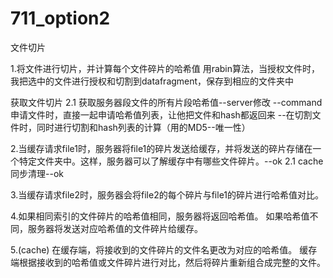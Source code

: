 # 711_option2
文件切片

1.将文件进行切片，并计算每个文件碎片的哈希值
用rabin算法，当授权文件时，我把选中的文件进行授权和切割到datafragment，保存到相应的文件夹中

获取文件切片
  2.1 获取服务器段文件的所有片段哈希值--server修改
  --command申请文件时，直接一起申请哈希值列表，让他把文件和hash都返回来
  --在切割文件时，同时进行切割和hash列表的计算（用的MD5--唯一性）
  
2.当缓存请求file1时，服务器将file1的碎片发送给缓存，并将发送的碎片存储在一个特定文件夹中。这样，服务器可以了解缓存中有哪些文件碎片。--ok
2.1 cache同步清理--ok

3.当缓存请求file2时，服务器会将file2的每个碎片与file1的碎片进行哈希值对比。

4.如果相同索引的文件碎片的哈希值相同，服务器将返回哈希值。
如果哈希值不同，服务器将发送对应哈希值的文件碎片给缓存。


5.(cache)
在缓存端，将接收到的文件碎片的文件名更改为对应的哈希值。
缓存端根据接收到的哈希值或文件碎片进行对比，然后将碎片重新组合成完整的文件。


